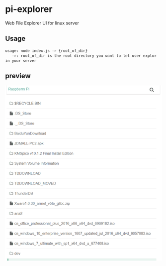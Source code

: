 # pi-explorer
Web File Explorer UI for linux server

## Usage
```
usage: node index.js -r {root_of_dir}
   -r: root_of_dir is the root directory you want to let user explor in your server
```

## preview
![alt tag](https://github.com/dista/pi-explorer/blob/master/pi-explorer-gif2.gif?raw=true)
